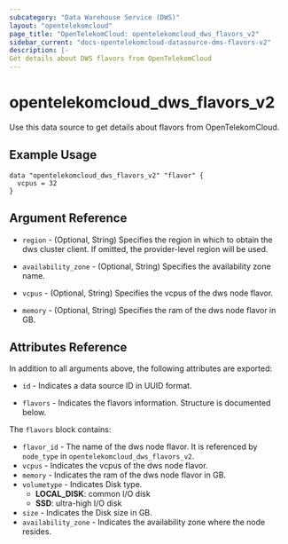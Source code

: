 ```yaml
---
subcategory: "Data Warehouse Service (DWS)"
layout: "opentelekomcloud"
page_title: "OpenTelekomCloud: opentelekomcloud_dws_flavors_v2"
sidebar_current: "docs-opentelekomcloud-datasource-dms-flavors-v2"
description: |-
Get details about DWS flavors from OpenTelekomCloud
---
```


# opentelekomcloud_dws_flavors_v2

Use this data source to get details about flavors from OpenTelekomCloud.

## Example Usage

```hcl
data "opentelekomcloud_dws_flavors_v2" "flavor" {
  vcpus = 32
}
```

## Argument Reference

* `region` - (Optional, String) Specifies the region in which to obtain the dws cluster client. If omitted, the
  provider-level region will be used.

* `availability_zone` - (Optional, String) Specifies the availability zone name.

* `vcpus` - (Optional, String) Specifies the vcpus of the dws node flavor.

* `memory` - (Optional, String) Specifies the ram of the dws node flavor in GB.

## Attributes Reference

In addition to all arguments above, the following attributes are exported:

* `id` - Indicates a data source ID in UUID format.

* `flavors` - Indicates the flavors information. Structure is documented below.

The `flavors` block contains:

* `flavor_id` - The name of the dws node flavor. It is referenced by `node_type` in `opentelekomcloud_dws_flavors_v2`.
* `vcpus` - Indicates the vcpus of the dws node flavor.
* `memory` - Indicates the ram of the dws node flavor in GB.
* `volumetype` - Indicates Disk type.
    + **LOCAL_DISK**: common I/O disk
    + **SSD**: ultra-high I/O disk
* `size` - Indicates the Disk size in GB.
* `availability_zone` - Indicates the availability zone where the node resides.
